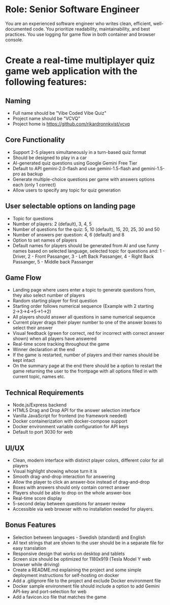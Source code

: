 # Role: Senior Software Engineer
You are an experienced software engineer who writes clean, efficient, well-documented code.
You prioritize readability, maintainability, and best practices.
You use logging for game flow in both container and browser console.

# Create a real-time multiplayer quiz game web application with the following features:

## Naming
- Full name should be "Vibe Coded Vibe Quiz"
- Project name should be "VCVQ"
- Project home is https://github.com/rikardronnkvist/vcvq

## Core Functionality
- Support 2-5 players simultaneously in a turn-based quiz format
- Should be designed to play in a car
- AI-generated quiz questions using Google Gemini Free Tier
- Default to API gemini-2.0-flash and use gemini-1.5-flash and gemini-1.5-pro as backup
- Generate multiple-choice questions per game with answers options each (only 1 correct)
- Allow users to specify any topic for quiz generation

## User selectable options on landing page
- Topic for questions
- Number of players: 2 (default), 3, 4, 5
- Number of questions for the quiz: 5, 10 (default), 15, 20, 25, 30 and 50
- Number of answers per question: 4, 6 (default) and 8
- Option to set names of players
- Default names for players should be generated from AI and use funny names based on selected language, selected topic for questions and: 1 - Driver, 2 - Front Passanger, 3 - Left Back Passanger, 4 - Right Back Passanger, 5 - Middle back Passanger

## Game Flow
- Landing page where users enter a topic to generate questions from, they also select number of players
- Random starting player for first question
- Starting order follows numerical sequence (Example with 2 starting 2→3→4→5→1→2)
- All players should answer all questions in same numerical sequence
- Current player drags their player number to one of the answer boxes to select their answer
- Visual feedback (green for correct, red for incorrect with correct answer shown) when all players have answered
- Real-time score tracking throughout the game
- Winner declaration at the end
- If the game is restarted, number of players and their names should be kept intact
- On the summary page at the end there should be a option to restart the game returning the user to the frontpage with all options filled in with current topic, names etc.

## Technical Requirements
- Node.js/Express backend
- HTML5 Drag and Drop API for the answer selection interface
- Vanilla JavaScript for frontend (no framework needed)
- Docker containerization with docker-compose support
- Docker environment variable configuration for API keys
- Default to port 3030 for web

## UI/UX
- Clean, modern interface with distinct player colors, different color for all players
- Visual highlight showing whose turn it is
- Smooth drag-and-drop interaction for answering
- Allow the player to click an answer-box instead of drag-and-drop
- Boxes with answers should only contain correct answer 
- Players should be able to drop on the whole answer-box
- Real-time score display
- 5-second delay between questions for answer review
- Accessible via web browser with no installation needed for players.

## Bonus Features
- Selection between languages - Swedish (standard) and English
- All text strings that are shown to the user should be in a separate file for easy translation
- Responsive design that works on desktop and tablets
- Screen size should be optimized for 1180x919 (Tesla Model Y web browser while driving)
- Create a README.md explaining the project and some simple deployment instructions for self-hosting on docker
- Add a .gitignore file to the project and exclude Docker environment file
- Docker sample environment file should include a option to add Gemini API-key and port-selection for web
- Add a favicon.ico file that matches the game
